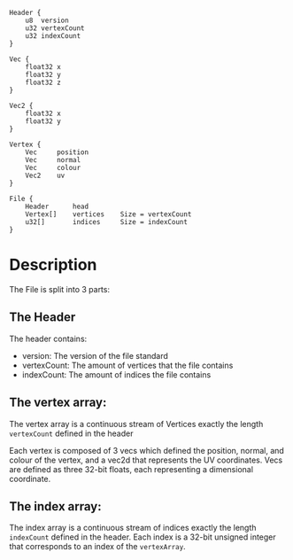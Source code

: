 ```
Header {
    u8  version
    u32 vertexCount
    u32 indexCount
}
```

```
Vec {
    float32 x
    float32 y
    float32 z
}
```

```
Vec2 {
    float32 x
    float32 y
}
```

```
Vertex {
    Vec     position
    Vec     normal
    Vec     colour
    Vec2    uv
}
```

```
File {
    Header      head
    Vertex[]    vertices    Size = vertexCount
    u32[]       indices     Size = indexCount
}
```

# Description
The File is split into 3 parts:

## The Header
The header contains:
 * version: The version of the file standard
 * vertexCount: The amount of vertices that the file contains
 * indexCount: The amount of indices the file contains

## The vertex array:
The vertex array is a continuous stream of Vertices exactly the length `vertexCount` defined in the header

Each vertex is composed of 3 vecs which defined the position, normal, and colour of the vertex, and a vec2d that represents the UV coordinates.
Vecs are defined as three 32-bit floats, each representing a dimensional coordinate.

## The index array:
The index array is a continuous stream of indices exactly the length `indexCount` defined in the header.
Each index is a 32-bit unsigned integer that corresponds to an index of the `vertexArray`.
